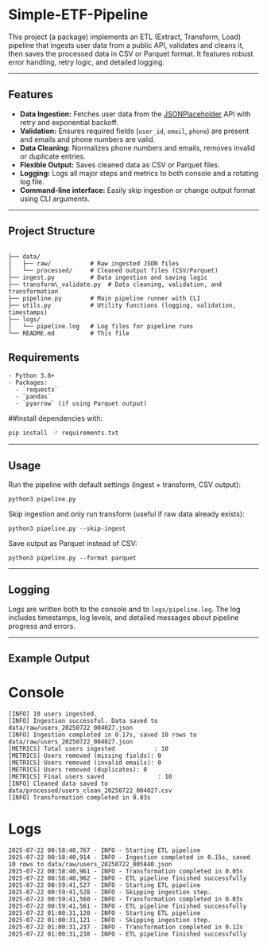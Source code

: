 # Simple-ETF-Pipeline

This project (a package) implements an ETL (Extract, Transform, Load) pipeline that ingests user data from a public API, validates and cleans it, then saves the processed data in CSV or Parquet format. It features robust error handling, retry logic, and detailed logging.

---

## Features

- **Data Ingestion:** Fetches user data from the [JSONPlaceholder](https://jsonplaceholder.typicode.com/users) API with retry and exponential backoff.
- **Validation:** Ensures required fields (`user_id`, `email`, `phone`) are present and emails and phone numbers are valid.
- **Data Cleaning:** Normalizes phone numbers and emails, removes invalid or duplicate entries.
- **Flexible Output:** Saves cleaned data as CSV or Parquet files.
- **Logging:** Logs all major steps and metrics to both console and a rotating log file.
- **Command-line interface:** Easily skip ingestion or change output format using CLI arguments.

---

## Project Structure

```

├── data/
│   ├── raw/           # Raw ingested JSON files
│   └── processed/     # Cleaned output files (CSV/Parquet)
├── ingest.py          # Data ingestion and saving logic
├── transform\_validate.py  # Data cleaning, validation, and transformation
├── pipeline.py        # Main pipeline runner with CLI
├── utils.py           # Utility functions (logging, validation, timestamps)
├── logs/
│   └── pipeline.log   # Log files for pipeline runs
└── README.md          # This file

```






## Requirements
```
- Python 3.8+
- Packages:
  - `requests`
  - `pandas`
  - `pyarrow` (if using Parquet output)
```
##Install dependencies with:

```bash
pip install -r requirements.txt
````

---

## Usage

Run the pipeline with default settings (ingest + transform, CSV output):

```
python3 pipeline.py
```

Skip ingestion and only run transform (useful if raw data already exists):

```
python3 pipeline.py --skip-ingest
```

Save output as Parquet instead of CSV:

```
python3 pipeline.py --format parquet
```

---

## Logging

Logs are written both to the console and to `logs/pipeline.log`. The log includes timestamps, log levels, and detailed messages about pipeline progress and errors.

---

## Example Output

# Console
```
[INFO] 10 users ingested.
[INFO] Ingestion successful. Data saved to data/raw/users_20250722_004027.json
[INFO] Ingestion completed in 0.17s, saved 10 rows to data/raw/users_20250722_004027.json
[METRICS] Total users ingested           : 10
[METRICS] Users removed (missing fields): 0
[METRICS] Users removed (invalid emails): 0
[METRICS] Users removed (duplicates): 0
[METRICS] Final users saved               : 10
[INFO] Cleaned data saved to data/processed/users_clean_20250722_004027.csv
[INFO] Transformation completed in 0.03s
```

# Logs
```
2025-07-22 00:58:40,767 - INFO - Starting ETL pipeline
2025-07-22 00:58:40,914 - INFO - Ingestion completed in 0.15s, saved 10 rows to data/raw/users_20250722_005840.json
2025-07-22 00:58:40,961 - INFO - Transformation completed in 0.05s
2025-07-22 00:58:40,962 - INFO - ETL pipeline finished successfully
2025-07-22 00:59:41,527 - INFO - Starting ETL pipeline
2025-07-22 00:59:41,528 - INFO - Skipping ingestion step.
2025-07-22 00:59:41,560 - INFO - Transformation completed in 0.03s
2025-07-22 00:59:41,561 - INFO - ETL pipeline finished successfully
2025-07-22 01:00:31,120 - INFO - Starting ETL pipeline
2025-07-22 01:00:31,121 - INFO - Skipping ingestion step.
2025-07-22 01:00:31,237 - INFO - Transformation completed in 0.12s
2025-07-22 01:00:31,238 - INFO - ETL pipeline finished successfully
```
